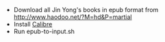 - Download all Jin Yong's books in epub format from http://www.haodoo.net/?M=hd&P=martial
- Install [Calibre](https://calibre-ebook.com/download_linux)
- Run epub-to-input.sh

